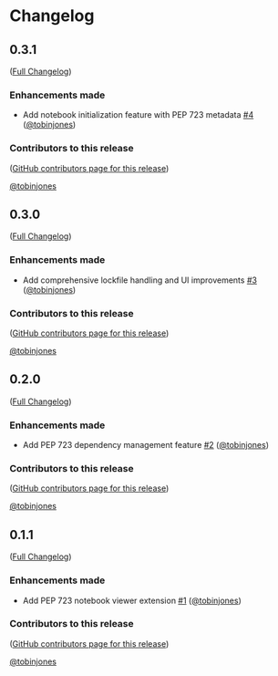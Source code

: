 # Changelog

<!-- <START NEW CHANGELOG ENTRY> -->

## 0.3.1

([Full Changelog](https://github.com/tobinjones/pep723widget/compare/v0.3.0...775924e05e88b0c321c0aea473c3a00bdfec41ee))

### Enhancements made

- Add notebook initialization feature with PEP 723 metadata [#4](https://github.com/tobinjones/pep723widget/pull/4) ([@tobinjones](https://github.com/tobinjones))

### Contributors to this release

([GitHub contributors page for this release](https://github.com/tobinjones/pep723widget/graphs/contributors?from=2025-07-16&to=2025-08-22&type=c))

[@tobinjones](https://github.com/search?q=repo%3Atobinjones%2Fpep723widget+involves%3Atobinjones+updated%3A2025-07-16..2025-08-22&type=Issues)

<!-- <END NEW CHANGELOG ENTRY> -->

## 0.3.0

([Full Changelog](https://github.com/tobinjones/pep723widget/compare/v0.2.0...0a49d807a6e11f916ee5dc37e2e4fb752c05f48d))

### Enhancements made

- Add comprehensive lockfile handling and UI improvements [#3](https://github.com/tobinjones/pep723widget/pull/3) ([@tobinjones](https://github.com/tobinjones))

### Contributors to this release

([GitHub contributors page for this release](https://github.com/tobinjones/pep723widget/graphs/contributors?from=2025-07-15&to=2025-07-16&type=c))

[@tobinjones](https://github.com/search?q=repo%3Atobinjones%2Fpep723widget+involves%3Atobinjones+updated%3A2025-07-15..2025-07-16&type=Issues)

## 0.2.0

([Full Changelog](https://github.com/tobinjones/pep723widget/compare/v0.1.1...dd854987272762275fcec317af71fc145506e960))

### Enhancements made

- Add PEP 723 dependency management feature [#2](https://github.com/tobinjones/pep723widget/pull/2) ([@tobinjones](https://github.com/tobinjones))

### Contributors to this release

([GitHub contributors page for this release](https://github.com/tobinjones/pep723widget/graphs/contributors?from=2025-07-14&to=2025-07-15&type=c))

[@tobinjones](https://github.com/search?q=repo%3Atobinjones%2Fpep723widget+involves%3Atobinjones+updated%3A2025-07-14..2025-07-15&type=Issues)

## 0.1.1

([Full Changelog](https://github.com/tobinjones/pep723widget/compare/35f1bc40396d194b3a5b77d54b47eba1ffef1b8e...a5fe55959fd089acfeba716cec577bbe9f50871b))

### Enhancements made

- Add PEP 723 notebook viewer extension [#1](https://github.com/tobinjones/pep723widget/pull/1) ([@tobinjones](https://github.com/tobinjones))

### Contributors to this release

([GitHub contributors page for this release](https://github.com/tobinjones/pep723widget/graphs/contributors?from=2025-07-14&to=2025-07-14&type=c))

[@tobinjones](https://github.com/search?q=repo%3Atobinjones%2Fpep723widget+involves%3Atobinjones+updated%3A2025-07-14..2025-07-14&type=Issues)

